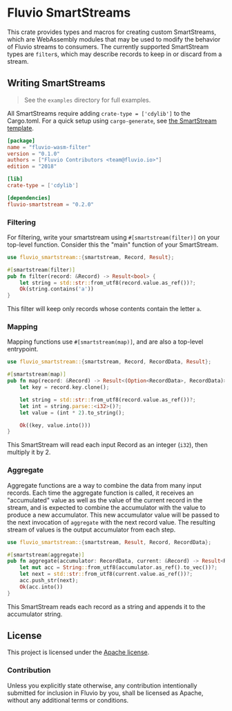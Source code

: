# Fluvio SmartStreams

This crate provides types and macros for creating custom SmartStreams,
which are WebAssembly modules that may be used to modify the behavior
of Fluvio streams to consumers. The currently supported SmartStream
types are `filter`s, which may describe records to keep in or discard
from a stream.

## Writing SmartStreams

> See the `examples` directory for full examples.

All SmartStreams require adding `crate-type = ['cdylib']` to the Cargo.toml.
For a quick setup using `cargo-generate`, see [the SmartStream template].

[the SmartStream template]: https://github.com/infinyon/fluvio-smartstream-template

```toml
[package]
name = "fluvio-wasm-filter"
version = "0.1.0"
authors = ["Fluvio Contributors <team@fluvio.io>"]
edition = "2018"

[lib]
crate-type = ['cdylib']

[dependencies]
fluvio-smartstream = "0.2.0"
```

### Filtering

For filtering, write your smartstream using `#[smartstream(filter)]` on your
top-level function. Consider this the "main" function of your SmartStream.

```rust
use fluvio_smartstream::{smartstream, Record, Result};

#[smartstream(filter)]
pub fn filter(record: &Record) -> Result<bool> {
    let string = std::str::from_utf8(record.value.as_ref())?;
    Ok(string.contains('a'))
}
```

This filter will keep only records whose contents contain the letter `a`.

### Mapping

Mapping functions use `#[smartstream(map)]`, and are also a top-level entrypoint.

```rust
use fluvio_smartstream::{smartstream, Record, RecordData, Result};

#[smartstream(map)]
pub fn map(record: &Record) -> Result<(Option<RecordData>, RecordData)> {
    let key = record.key.clone();

    let string = std::str::from_utf8(record.value.as_ref())?;
    let int = string.parse::<i32>()?;
    let value = (int * 2).to_string();

    Ok((key, value.into()))
}
```

This SmartStream will read each input Record as an integer (`i32`), then multiply it by 2.

### Aggregate

Aggregate functions are a way to combine the data from many input records.
Each time the aggregate function is called, it receives an "accumulated" value
as well as the value of the current record in the stream, and is expected to
combine the accumulator with the value to produce a new accumulator. This new
accumulator value will be passed to the next invocation of `aggregate` with
the next record value. The resulting stream of values is the output accumulator
from each step.

```rust
use fluvio_smartstream::{smartstream, Result, Record, RecordData};

#[smartstream(aggregate)]
pub fn aggregate(accumulator: RecordData, current: &Record) -> Result<RecordData> {
    let mut acc = String::from_utf8(accumulator.as_ref().to_vec())?;
    let next = std::str::from_utf8(current.value.as_ref())?;
    acc.push_str(next);
    Ok(acc.into())
}
```

This SmartStream reads each record as a string and appends it to the accumulator string.

## License

This project is licensed under the [Apache license](LICENSE-APACHE).

### Contribution

Unless you explicitly state otherwise, any contribution intentionally submitted
for inclusion in Fluvio by you, shall be licensed as Apache, without any additional
terms or conditions.
